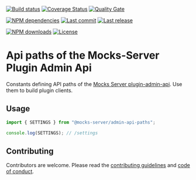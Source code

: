 [![Build status][travisci-image]][travisci-url] [![Coverage Status][coveralls-image]][coveralls-url] [![Quality Gate][quality-gate-image]][quality-gate-url]

[![NPM dependencies][npm-dependencies-image]][npm-dependencies-url] [![Last commit][last-commit-image]][last-commit-url] [![Last release][release-image]][release-url] 

[![NPM downloads][npm-downloads-image]][npm-downloads-url] [![License][license-image]][license-url]


# Api paths of the Mocks-Server Plugin Admin Api

Constants defining API paths of the [Mocks Server plugin-admin-api][plugin-admin-api-url]. Use them to build plugin clients.

## Usage

```js
import { SETTINGS } from "@mocks-server/admin-api-paths";

console.log(SETTINGS); // /settings
```

## Contributing

Contributors are welcome.
Please read the [contributing guidelines](.github/CONTRIBUTING.md) and [code of conduct](.github/CODE_OF_CONDUCT.md).

[plugin-admin-api-url]: https://github.com/mocks-server/plugin-admin-api

[coveralls-image]: https://coveralls.io/repos/github/mocks-server/admin-api-paths/badge.svg
[coveralls-url]: https://coveralls.io/github/mocks-server/admin-api-paths
[travisci-image]: https://travis-ci.com/mocks-server/admin-api-paths.svg?branch=master
[travisci-url]: https://travis-ci.com/mocks-server/admin-api-paths
[last-commit-image]: https://img.shields.io/github/last-commit/mocks-server/admin-api-paths.svg
[last-commit-url]: https://github.com/mocks-server/admin-api-paths/commits
[license-image]: https://img.shields.io/npm/l/@mocks-server/admin-api-paths.svg
[license-url]: https://github.com/mocks-server/admin-api-paths/blob/master/LICENSE
[npm-downloads-image]: https://img.shields.io/npm/dm/@mocks-server/admin-api-paths.svg
[npm-downloads-url]: https://www.npmjs.com/package/@mocks-server/admin-api-paths
[npm-dependencies-image]: https://img.shields.io/david/mocks-server/admin-api-paths.svg
[npm-dependencies-url]: https://david-dm.org/mocks-server/admin-api-paths
[quality-gate-image]: https://sonarcloud.io/api/project_badges/measure?project=mocks-server-admin-api-paths&metric=alert_status
[quality-gate-url]: https://sonarcloud.io/dashboard?id=mocks-server-admin-api-paths
[release-image]: https://img.shields.io/github/release-date/mocks-server/admin-api-paths.svg
[release-url]: https://github.com/mocks-server/admin-api-paths/releases

